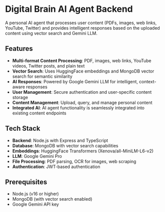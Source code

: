 # Digital Brain AI Agent Backend

A personal AI agent that processes user content (PDFs, images, web links, YouTube, Twitter) and provides intelligent responses based on the uploaded content using vector search and Gemini LLM.

## Features

- **Multi-format Content Processing**: PDF, images, web links, YouTube videos, Twitter posts, and plain text
- **Vector Search**: Uses HuggingFace embeddings and MongoDB vector search for semantic similarity
- **AI Responses**: Powered by Google Gemini LLM for intelligent, context-aware responses
- **User Management**: Secure authentication and user-specific content storage
- **Content Management**: Upload, query, and manage personal content
- **Integrated AI**: AI agent functionality is seamlessly integrated into existing content endpoints

## Tech Stack

- **Backend**: Node.js with Express and TypeScript
- **Database**: MongoDB with vector search capabilities
- **Embeddings**: HuggingFace Transformers (Xenova/all-MiniLM-L6-v2)
- **LLM**: Google Gemini Pro
- **File Processing**: PDF parsing, OCR for images, web scraping
- **Authentication**: JWT-based authentication

## Prerequisites

- Node.js (v16 or higher)
- MongoDB (with vector search enabled)
- Google Gemini API key
<!-- 
## Installation

1. **Clone the repository and navigate to the backend directory:**
   ```bash
   cd Digital_Brain/Backend
   ```

2. **Install dependencies:**
   ```bash
   npm install
   ```

3. **Set up environment variables:**
   Create a `.env` file in the backend directory with the following variables:
   ```env
   # Database
   MONGODB_URI=your_mongodb_connection_string
   
   # Google Gemini
   GEMINI_API_KEY=your_gemini_api_key
   
   # JWT Secret
   JWT_SECRET=your_jwt_secret_key
   
   # Server
   PORT=5000
   
   # Optional: Cloudinary (for file storage)
   CLOUDINARY_CLOUD_NAME=your_cloudinary_cloud_name
   CLOUDINARY_API_KEY=your_cloudinary_api_key
   CLOUDINARY_API_SECRET=your_cloudinary_api_secret
   ```

4. **Set up MongoDB Vector Search:**
   Ensure your MongoDB instance has vector search enabled. Create a vector search index on the `embedding` field:
   ```javascript
   db.chunks.createIndex(
     { embedding: "vector" },
     {
       name: "default",
       numDimensions: 384,
       similarity: "cosine"
     }
   )
   ```

5. **Build and start the server:**
   ```bash
   npm run build
   npm start
   ```

## API Endpoints

### Authentication Required Endpoints

All endpoints require authentication via JWT token in the Authorization header.

#### 1. Upload Content (with AI Processing)
**POST** `/api/v1/content`

Upload content and automatically process it for AI agent functionality.

**File Upload:**
```bash
curl -X POST http://localhost:5000/api/v1/content \
  -H "Authorization: Bearer YOUR_JWT_TOKEN" \
  -F "file=@document.pdf" \
  -F "title=My Document" \
  -F "type=document" \
  -F "tags=pdf,document,important"
```

**URL/Text Upload:**
```bash
curl -X POST http://localhost:5000/api/v1/content \
  -H "Authorization: Bearer YOUR_JWT_TOKEN" \
  -H "Content-Type: application/json" \
  -d '{
    "title": "Article Link",
    "type": "link",
    "link": "https://example.com/article",
    "tags": ["article", "research"]
  }'
```

**Response:**
```json
{
  "success": true,
  "message": "Content added successfully",
  "data": {
    "_id": "...",
    "title": "My Document",
    "type": "document",
    "link": "cloudinary_url",
    "tags": ["pdf", "document", "important"],
    "userId": "...",
    "createdAt": "2024-01-15T10:30:00Z"
  }
}
```

**Note**: When content is uploaded, it's automatically processed for AI agent functionality:
- Text is extracted and chunked
- Embeddings are generated and stored in vector database
- Content becomes available for AI queries

#### 2. Query AI Agent
**POST** `/api/v1/content/query`

Ask questions about your uploaded content.

```bash
curl -X POST http://localhost:5000/api/v1/content/query \
  -H "Authorization: Bearer YOUR_JWT_TOKEN" \
  -H "Content-Type: application/json" \
  -d '{
    "question": "What are the main points discussed in my documents?"
  }'
```

**Response:**
```json
{
  "success": true,
  "answer": "Based on your content, the main points discussed are...",
  "sources": ["document.pdf", "article.pdf"],
  "confidence": 0.85
}
```

#### 3. Get Content Summary
**GET** `/api/v1/content/summary`

Get a summary of your uploaded content and AI processing statistics.

```bash
curl -X GET http://localhost:5000/api/v1/content/summary \
  -H "Authorization: Bearer YOUR_JWT_TOKEN"
```

**Response:**
```json
{
  "success": true,
  "summary": {
    "totalChunks": 150,
    "contentTypes": ["pdf", "web", "youtube"],
    "recentUploads": [
      {
        "source": "document.pdf",
        "contentType": "pdf",
        "createdAt": "2024-01-15T10:30:00Z"
      }
    ]
  }
}
```

#### 4. Get All Content
**GET** `/api/v1/content`

Get all content for the current user.

```bash
curl -X GET http://localhost:5000/api/v1/content \
  -H "Authorization: Bearer YOUR_JWT_TOKEN"
```

#### 5. Search Content
**POST** `/api/v1/content/search`

Search through content using traditional text search.

```bash
curl -X POST http://localhost:5000/api/v1/content/search \
  -H "Authorization: Bearer YOUR_JWT_TOKEN" \
  -H "Content-Type: application/json" \
  -d '{
    "userId": "user_id",
    "query": "search term"
  }'
```

#### 6. Delete Content
**DELETE** `/api/v1/content`

Delete specific content.

```bash
curl -X DELETE http://localhost:5000/api/v1/content \
  -H "Authorization: Bearer YOUR_JWT_TOKEN" \
  -H "Content-Type: application/json" \
  -d '{
    "contentId": "content_id_to_delete"
  }'
```

## Supported Content Types

### 1. PDF Documents
- Extracts text content from PDF files
- Supports multi-page documents
- Maintains document structure

### 2. Images
- OCR processing using Tesseract.js
- Supports common image formats (JPEG, PNG, etc.)
- Extracts text from images, screenshots, and scanned documents

### 3. Web Links
- Web scraping using Cheerio
- Extracts main content from web pages
- Removes scripts and styling for clean text

### 4. YouTube Videos
- Extracts video transcripts
- Supports both YouTube.com and youtu.be URLs
- Processes video content for text-based queries

### 5. Twitter Posts
- Web scraping using Puppeteer
- Extracts tweet content
- Supports both twitter.com and x.com URLs

### 6. Plain Text
- Direct text input
- Manual content entry
- Quick notes and documents

## How It Works

### Content Upload Flow
```
User Uploads Content → Store in Content DB → Extract Text → Chunk Text → 
Generate Embeddings → Store in Vector DB → Content Ready for AI Queries
```

### AI Query Flow
```
User Question → Generate Query Embedding → Vector Search → Retrieve Similar Chunks → 
Generate Context → Send to Gemini LLM → Return AI Response
```

## Architecture

```
User Upload → Content Controller → Store in MongoDB → AI Processing → Vector Storage
                                                                    ↓
User Query → Query Endpoint → Vector Search → Context Retrieval → Gemini LLM → Response
```

## Error Handling

The API includes comprehensive error handling for:
- Invalid file types
- Processing failures
- Database errors
- API rate limits
- Authentication errors

## Performance Considerations

- **Chunk Size**: Text is chunked into 50-character pieces with 10-character overlap
- **Vector Search**: Uses MongoDB's vector search with cosine similarity
- **Caching**: Consider implementing Redis for frequently accessed embeddings
- **Rate Limiting**: Implement rate limiting for production use

## Security

- JWT-based authentication
- File type validation
- File size limits (10MB)
- Input sanitization
- CORS configuration

## Development

### Running in Development Mode
```bash
npm run dev
```

### Building for Production
```bash
npm run build
npm start
```

### Testing
```bash
# Add test scripts to package.json
npm test
```

## Troubleshooting

### Common Issues

1. **MongoDB Vector Search Not Working**
   - Ensure MongoDB version supports vector search
   - Check vector search index configuration
   - Verify embedding dimensions match (384 for all-MiniLM-L6-v2)

2. **Gemini API Errors**
   - Verify GEMINI_API_KEY is set correctly
   - Check API quota and rate limits
   - Ensure internet connectivity

3. **File Upload Issues**
   - Check file size limits
   - Verify supported file types
   - Ensure proper multipart form data

4. **Embedding Generation Failures**
   - Check HuggingFace model availability
   - Verify internet connectivity for model downloads
   - Monitor memory usage for large files

## Contributing

1. Fork the repository
2. Create a feature branch
3. Make your changes
4. Add tests
5. Submit a pull request

## License

This project is licensed under the ISC License.  -->